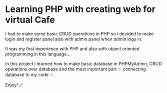<h1>Learning PHP with creating web for virtual Cafe</h1>
<p>I had to make some basic CRUD operations in PHP so i decided to make login and register panel also with admin panel when admin logs in.</p>
<p>It was my first experience with PHP and also with object oriented programming in this language...</p>
<p>In this project i learned how to make basic database in PHPMyAdmin, CRUD operations over database and the most important part ✨ connecting database to my code ✨.</p>
<p>Enjoy! 🪄</p>
